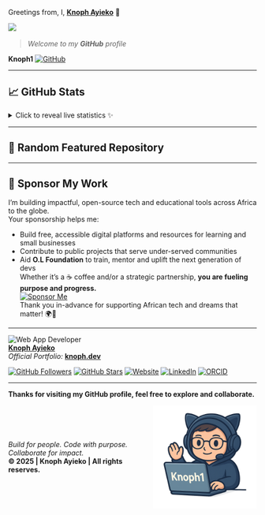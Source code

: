 Greetings from, I, **[Knoph Ayieko](https://github.com/Knoph1)** 👋  

<img src="https://media2.giphy.com/media/v1.Y2lkPTc5MGI3NjExYndwd2dlYThvczl0ZXc3cjduMzNjZ3lyNnljZnpldDdsM2IwdTdieCZlcD12MV9pbnRlcm5hbF9naWZfYnlfaWQmY3Q9Zw/jBOOXxSJfG8kqMxT11/giphy.gif" height="210">

> *Welcome to my **GitHub** profile*

**Knoph1**  <!-- GitHub Icon --> <a href="https://github.com/Knoph1" target="_blank" rel="noopener noreferrer"> <img src="https://cdn.jsdelivr.net/npm/simple-icons@3.0.1/icons/github.svg" alt="GitHub" height="40"> </a>

---  
## 📈 GitHub Stats

<details>
  <summary>Click to reveal live statistics ✨</summary>
  <div align="left">

  <!-- GitHub Stats Card (auto-switch theme) -->
  <picture>
    <source
      media="(prefers-color-scheme: dark)"
      srcset="https://github-readme-stats.vercel.app/api?username=Knoph1&show_icons=true&hide=contribs&theme=radical"
    />
    <source
      media="(prefers-color-scheme: light)"
      srcset="https://github-readme-stats.vercel.app/api?username=Knoph1&show_icons=true&hide=contribs&theme=default"
    />
    <img
      src="https://github-readme-stats.vercel.app/api?username=Knoph1&show_icons=true&hide=contribs"
      alt="Knoph's GitHub Stats"
    />
  </picture>

  <!-- Top Languages Card (auto-switch theme) -->
  <picture>
    <source
      media="(prefers-color-scheme: dark)"
      srcset="https://github-readme-stats.vercel.app/api/top-langs?username=Knoph1&layout=compact&theme=radical"
    />
    <source
      media="(prefers-color-scheme: light)"
      srcset="https://github-readme-stats.vercel.app/api/top-langs?username=Knoph1&layout=compact&theme=default"
    />
    <img
      src="https://github-readme-stats.vercel.app/api/top-langs?username=Knoph1&layout=compact"
      alt="Knoph's Top Languages"
    />
  </picture>

  </div>
</details>

---  
## 🌟 Random Featured Repository  

<!-- RANDOM-REPO:START -->
<!-- RANDOM-REPO:END -->

---  
## 💖 Sponsor My Work  
I’m building impactful, open-source tech and educational tools across Africa to the globe.  
Your sponsorship helps me:
- Build free, accessible digital platforms and resources for learning and small businesses
- Contribute to public projects that serve under-served communities
- Aid **O.L Foundation** to train, mentor and uplift the next generation of devs  
Whether it’s a ☕ coffee and/or a strategic partnership, **you are fueling purpose and progress.**  
[![Sponsor Me](https://img.shields.io/badge/Sponsor-Knoph%20Ayieko-%23ff69b4?style=for-the-badge&logo=github-sponsors&logoColor=white)](https://github.com/sponsors/Knoph1)  
Thank you in-advance for supporting African tech and dreams that matter! 🌍🚀

---  
![Web App Developer](https://img.shields.io/badge/Developed%20By%20%3A-Knoph%20Ayieko)  
**[Knoph Ayieko](https://github.com/Knoph1)**  
_Official Portfolio:_ **[knoph.dev](https://www.knoph.dev/)**

[![GitHub Followers](https://img.shields.io/github/followers/Knoph1?style=social)](https://github.com/Knoph1)
[![GitHub Stars](https://img.shields.io/github/stars/Knoph1?style=social)](https://github.com/Knoph1)
[![Website](https://img.shields.io/badge/Website-knoph.dev-blue?style=flat&logo=google-chrome)](https://knoph.dev)
[![LinkedIn](https://img.shields.io/badge/LinkedIn-Knoph%20Ayieko-blue?style=flat&logo=linkedin)](https://www.linkedin.com/in/knoph-ayieko)
[![ORCID](https://img.shields.io/badge/ORCID-0009--0001--3787--513X-green?style=flat&logo=orcid)](https://orcid.org/0009-0001-3787-513X)

---  
**Thanks for visiting my GitHub profile, feel free to explore and collaborate.**  
<!-- Footer closure --!>
<div style="display: flex; align-items: left; gap: 16px;">
  <!-- Paragraphs aligned to the left of the icon -->
  <div style="display: flex; flex-direction: column; justify-content: center;">
    <p style="margin: 0; font-style: italic;">Build for people. Code with purpose. Collaborate for impact.</p>
    <p style="margin: 0; font-weight: bold;">&copy; 2025 | <strong>Knoph Ayieko</strong> | All rights reserves.</p>
  </div>

<img src="/assets/GitHub - Knoph1.png" height="210">
